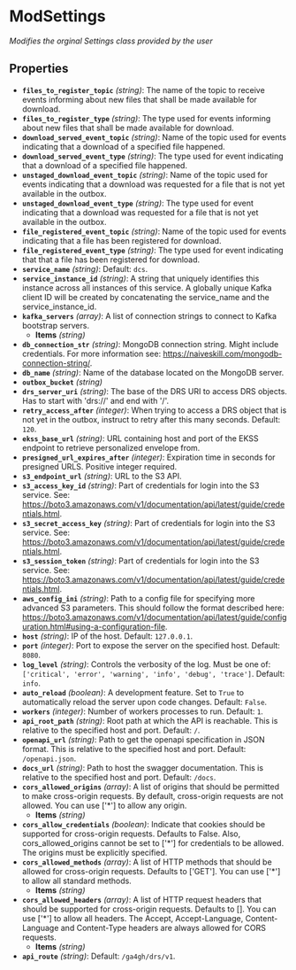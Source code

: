 # ModSettings

*Modifies the orginal Settings class provided by the user*

## Properties

- **`files_to_register_topic`** *(string)*: The name of the topic to receive events informing about new files that shall be made available for download.
- **`files_to_register_type`** *(string)*: The type used for events informing about new files that shall be made available for download.
- **`download_served_event_topic`** *(string)*: Name of the topic used for events indicating that a download of a specified file happened.
- **`download_served_event_type`** *(string)*: The type used for event indicating that a download of a specified file happened.
- **`unstaged_download_event_topic`** *(string)*: Name of the topic used for events indicating that a download was requested for a file that is not yet available in the outbox.
- **`unstaged_download_event_type`** *(string)*: The type used for event indicating that a download was requested for a file that is not yet available in the outbox.
- **`file_registered_event_topic`** *(string)*: Name of the topic used for events indicating that a file has been registered for download.
- **`file_registered_event_type`** *(string)*: The type used for event indicating that that a file has been registered for download.
- **`service_name`** *(string)*: Default: `dcs`.
- **`service_instance_id`** *(string)*: A string that uniquely identifies this instance across all instances of this service. A globally unique Kafka client ID will be created by concatenating the service_name and the service_instance_id.
- **`kafka_servers`** *(array)*: A list of connection strings to connect to Kafka bootstrap servers.
  - **Items** *(string)*
- **`db_connection_str`** *(string)*: MongoDB connection string. Might include credentials. For more information see: https://naiveskill.com/mongodb-connection-string/.
- **`db_name`** *(string)*: Name of the database located on the MongoDB server.
- **`outbox_bucket`** *(string)*
- **`drs_server_uri`** *(string)*: The base of the DRS URI to access DRS objects. Has to start with 'drs://' and end with '/'.
- **`retry_access_after`** *(integer)*: When trying to access a DRS object that is not yet in the outbox, instruct to retry after this many seconds. Default: `120`.
- **`ekss_base_url`** *(string)*: URL containing host and port of the EKSS endpoint to retrieve personalized envelope from.
- **`presigned_url_expires_after`** *(integer)*: Expiration time in seconds for presigned URLS. Positive integer required.
- **`s3_endpoint_url`** *(string)*: URL to the S3 API.
- **`s3_access_key_id`** *(string)*: Part of credentials for login into the S3 service. See: https://boto3.amazonaws.com/v1/documentation/api/latest/guide/credentials.html.
- **`s3_secret_access_key`** *(string)*: Part of credentials for login into the S3 service. See: https://boto3.amazonaws.com/v1/documentation/api/latest/guide/credentials.html.
- **`s3_session_token`** *(string)*: Part of credentials for login into the S3 service. See: https://boto3.amazonaws.com/v1/documentation/api/latest/guide/credentials.html.
- **`aws_config_ini`** *(string)*: Path to a config file for specifying more advanced S3 parameters. This should follow the format described here: https://boto3.amazonaws.com/v1/documentation/api/latest/guide/configuration.html#using-a-configuration-file.
- **`host`** *(string)*: IP of the host. Default: `127.0.0.1`.
- **`port`** *(integer)*: Port to expose the server on the specified host. Default: `8080`.
- **`log_level`** *(string)*: Controls the verbosity of the log. Must be one of: `['critical', 'error', 'warning', 'info', 'debug', 'trace']`. Default: `info`.
- **`auto_reload`** *(boolean)*: A development feature. Set to `True` to automatically reload the server upon code changes. Default: `False`.
- **`workers`** *(integer)*: Number of workers processes to run. Default: `1`.
- **`api_root_path`** *(string)*: Root path at which the API is reachable. This is relative to the specified host and port. Default: `/`.
- **`openapi_url`** *(string)*: Path to get the openapi specification in JSON format. This is relative to the specified host and port. Default: `/openapi.json`.
- **`docs_url`** *(string)*: Path to host the swagger documentation. This is relative to the specified host and port. Default: `/docs`.
- **`cors_allowed_origins`** *(array)*: A list of origins that should be permitted to make cross-origin requests. By default, cross-origin requests are not allowed. You can use ['*'] to allow any origin.
  - **Items** *(string)*
- **`cors_allow_credentials`** *(boolean)*: Indicate that cookies should be supported for cross-origin requests. Defaults to False. Also, cors_allowed_origins cannot be set to ['*'] for credentials to be allowed. The origins must be explicitly specified.
- **`cors_allowed_methods`** *(array)*: A list of HTTP methods that should be allowed for cross-origin requests. Defaults to ['GET']. You can use ['*'] to allow all standard methods.
  - **Items** *(string)*
- **`cors_allowed_headers`** *(array)*: A list of HTTP request headers that should be supported for cross-origin requests. Defaults to []. You can use ['*'] to allow all headers. The Accept, Accept-Language, Content-Language and Content-Type headers are always allowed for CORS requests.
  - **Items** *(string)*
- **`api_route`** *(string)*: Default: `/ga4gh/drs/v1`.
